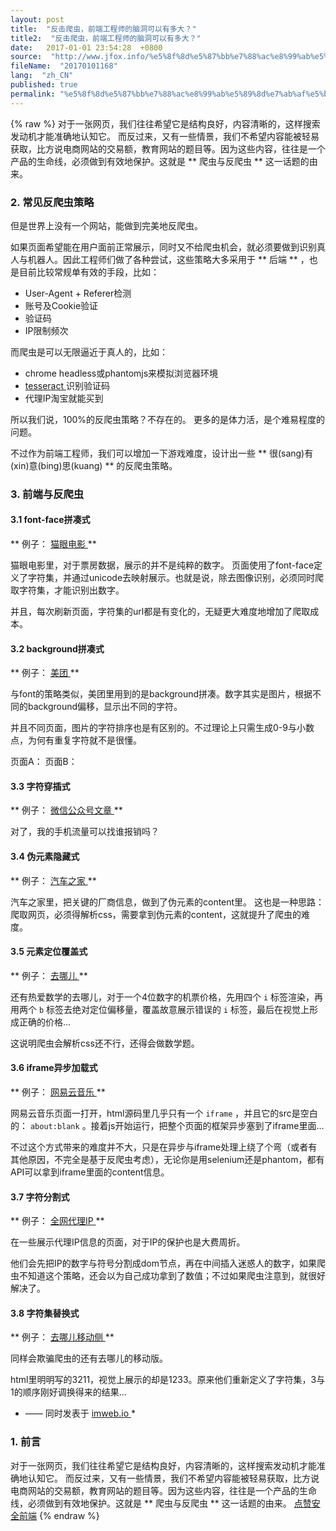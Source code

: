```yaml
---
layout: post
title:  "反击爬虫，前端工程师的脑洞可以有多大？"
title2:  "反击爬虫，前端工程师的脑洞可以有多大？"
date:   2017-01-01 23:54:28  +0800
source:  "http://www.jfox.info/%e5%8f%8d%e5%87%bb%e7%88%ac%e8%99%ab%e5%89%8d%e7%ab%af%e5%b7%a5%e7%a8%8b%e5%b8%88%e7%9a%84%e8%84%91%e6%b4%9e%e5%8f%af%e4%bb%a5%e6%9c%89%e5%a4%9a%e5%a4%a7.html"
fileName:  "20170101168"
lang:  "zh_CN"
published: true
permalink: "%e5%8f%8d%e5%87%bb%e7%88%ac%e8%99%ab%e5%89%8d%e7%ab%af%e5%b7%a5%e7%a8%8b%e5%b8%88%e7%9a%84%e8%84%91%e6%b4%9e%e5%8f%af%e4%bb%a5%e6%9c%89%e5%a4%9a%e5%a4%a7.html"
---
```

{% raw %}
对于一张网页，我们往往希望它是结构良好，内容清晰的，这样搜索发动机才能准确地认知它。 而反过来，又有一些情景，我们不希望内容能被轻易获取，比方说电商网站的交易额，教育网站的题目等。因为这些内容，往往是一个产品的生命线，必须做到有效地保护。这就是 ** 爬虫与反爬虫 ** 这一话题的由来。 

###  2. 常见反爬虫策略 

 但是世界上没有一个网站，能做到完美地反爬虫。 

 如果页面希望能在用户面前正常展示，同时又不给爬虫机会，就必须要做到识别真人与机器人。因此工程师们做了各种尝试，这些策略大多采用于 ** 后端 ** ，也是目前比较常规单有效的手段，比如： 

-  User-Agent + Referer检测 
-  账号及Cookie验证 
-  验证码 
-  IP限制频次 

 而爬虫是可以无限逼近于真人的，比如： 

-  chrome headless或phantomjs来模拟浏览器环境 
- [ tesseract ](http://www.jfox.info/go.php?url=http://udn.yyuap.com/doc/ae/920457.html) 识别验证码 
-  代理IP淘宝就能买到 

 所以我们说，100%的反爬虫策略？不存在的。 更多的是体力活，是个难易程度的问题。 

 不过作为前端工程师，我们可以增加一下游戏难度，设计出一些 ** 很(sang)有(xin)意(bing)思(kuang) ** 的反爬虫策略。 

###  3. 前端与反爬虫 

####  3.1 font-face拼凑式 

** 例子： [ 猫眼电影 ](http://www.jfox.info/go.php?url=http://maoyan.com/films/342601)**

 猫眼电影里，对于票房数据，展示的并不是纯粹的数字。 页面使用了font-face定义了字符集，并通过unicode去映射展示。也就是说，除去图像识别，必须同时爬取字符集，才能识别出数字。 

 并且，每次刷新页面，字符集的url都是有变化的，无疑更大难度地增加了爬取成本。 

####  3.2 background拼凑式 

** 例子： [ 美团 ](http://www.jfox.info/go.php?url=http://www.meituan.com/dianying/342601#content)**

 与font的策略类似，美团里用到的是background拼凑。数字其实是图片，根据不同的background偏移，显示出不同的字符。 

 并且不同页面，图片的字符排序也是有区别的。不过理论上只需生成0-9与小数点，为何有重复字符就不是很懂。 

 页面A： 页面B： 

####  3.3 字符穿插式 

** 例子： [ 微信公众号文章 ](http://www.jfox.info/go.php?url=https://mp.weixin.qq.com/s?__biz=MzI0MDYwNjk2OA==&amp;mid=2247484365&amp;idx=4&amp;sn=291a93e8a4ce6e90d3b6ef8b98fe09c4&amp;chksm=e919085ade6e814cc037ecf6a873f22da0e492911a4e539e6f8fdeff022806b4d248c4d54194&amp;scene=4)**

 对了，我的手机流量可以找谁报销吗？ 

####  3.4 伪元素隐藏式 

** 例子： [ 汽车之家 ](http://www.jfox.info/go.php?url=http://car.autohome.com.cn/config/series/3170.html)**

 汽车之家里，把关键的厂商信息，做到了伪元素的content里。 这也是一种思路：爬取网页，必须得解析css，需要拿到伪元素的content，这就提升了爬虫的难度。 

####  3.5 元素定位覆盖式 

** 例子： [ 去哪儿 ](http://www.jfox.info/go.php?url=https://flight.qunar.com/site/oneway_list.htm?searchDepartureAirport=%E5%B9%BF%E5%B7%9E&amp;searchArrivalAirport=%E5%8C%97%E4%BA%AC&amp;searchDepartureTime=2017-07-06&amp;searchArrivalTime=2017-07-09&amp;nextNDays=0&amp;startSearch=true&amp;fromCode=CAN&amp;toCode=BJS&amp;from=qunarindex&amp;lowestPrice=null)**

 还有热爱数学的去哪儿，对于一个4位数字的机票价格，先用四个 ` i ` 标签渲染，再用两个 ` b ` 标签去绝对定位偏移量，覆盖故意展示错误的 ` i ` 标签，最后在视觉上形成正确的价格… 

 这说明爬虫会解析css还不行，还得会做数学题。 

####  3.6 iframe异步加载式 

** 例子： [ 网易云音乐 ](http://www.jfox.info/go.php?url=http://music.163.com/#/song?id=424477863)**

 网易云音乐页面一打开，html源码里几乎只有一个 ` iframe ` ，并且它的src是空白的： ` about:blank ` 。接着js开始运行，把整个页面的框架异步塞到了iframe里面… 

 不过这个方式带来的难度并不大，只是在异步与iframe处理上绕了个弯（或者有其他原因，不完全是基于反爬虫考虑），无论你是用selenium还是phantom，都有API可以拿到iframe里面的content信息。 

####  3.7 字符分割式 

** 例子： [ 全网代理IP ](http://www.jfox.info/go.php?url=http://www.goubanjia.com/)**

 在一些展示代理IP信息的页面，对于IP的保护也是大费周折。 

 他们会先把IP的数字与符号分割成dom节点，再在中间插入迷惑人的数字，如果爬虫不知道这个策略，还会以为自己成功拿到了数值；不过如果爬虫注意到，就很好解决了。 

####  3.8 字符集替换式 

** 例子： [ 去哪儿移动侧 ](http://www.jfox.info/go.php?url=https://m.flight.qunar.com/ncs/page/flightlist?depCity=%E5%8C%97%E4%BA%AC&amp;arrCity=%E4%B8%8A%E6%B5%B7&amp;goDate=2017-07-05&amp;backDate=&amp;sort=&amp;airLine=&amp;from=)**

 同样会欺骗爬虫的还有去哪儿的移动版。 

 html里明明写的3211，视觉上展示的却是1233。原来他们重新定义了字符集，3与1的顺序刚好调换得来的结果… 

* —— 同时发表于 [ imweb.io ](http://www.jfox.info/go.php?url=http://imweb.io/topic/595b7161d6ca6b4f0ac71f05)*

###  1. 前言 

 对于一张网页，我们往往希望它是结构良好，内容清晰的，这样搜索发动机才能准确地认知它。 而反过来，又有一些情景，我们不希望内容能被轻易获取，比方说电商网站的交易额，教育网站的题目等。因为这些内容，往往是一个产品的生命线，必须做到有效地保护。这就是 ** 爬虫与反爬虫 ** 这一话题的由来。 
[点赞](void(0))[安全](http://www.jfox.info/go.php?url=http://ju.outofmemory.cn/tag/%E5%AE%89%E5%85%A8/)[前端](http://www.jfox.info/go.php?url=http://ju.outofmemory.cn/tag/%E5%89%8D%E7%AB%AF/)
{% endraw %}
